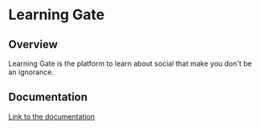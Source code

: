 # Learning Gate

## Overview

Learning Gate is the platform to learn about social that make you don't be an ignorance.

## Documentation

[Link to the documentation](https://github.com/lebrancconvas/LearningGate/tree/main/doc)
